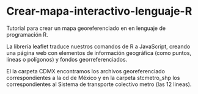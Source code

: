 # Crear-mapa-interactivo-lenguaje-R
Tutorial para crear un mapa georeferenciado en en lenguaje de programación R.

La librería leaflet traduce nuestros comandos de R a JavaScript, creando una página web con elementos de información geográfica (como puntos, líneas o polígonos) y fondos georreferenciados.

El la carpeta CDMX encontramos los archivos georeferenciado correspondientes a la cd de México y en la carpeta stcmetro_shp los correspondientes al Sistema de transporte colectivo metro (las 12 lineas).
